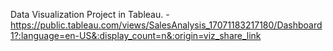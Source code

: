 Data Visualization Project in Tableau. - https://public.tableau.com/views/SalesAnalysis_17071183217180/Dashboard1?:language=en-US&:display_count=n&:origin=viz_share_link 

